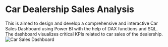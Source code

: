 # Car Dealership Sales Analysis
This is aimed to design and develop a comprehensive and interactive Car Sales Dashboard using Power BI with the help of DAX functions and SQL. The dashboard visualizes critical KPIs related to car sales of the dealership.
![Car Sales Dashboard](https://github.com/zaidm980/Power-BI-dashboards/assets/159703559/0ce75d21-0055-4313-aa56-e7da90a0aed7)
